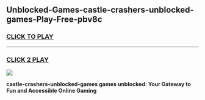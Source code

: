 
## Unblocked-Games-castle-crashers-unblocked-games-Play-Free-pbv8c
<h3>
<a href="https://premium76.site?title=castle-crashers-unblocked-games&ref=21A">CLICK TO PLAY</a></h3>
<hr>

<h3>
<a href="https://premium76.site?title=castle-crashers-unblocked-games&ref=21A">CLICK 2 PLAY</a>
  
</h3>

<a href="https://premium76.site?title=castle-crashers-unblocked-games&ref=21A"><img src="https://clearcache.store/games.png"></a>


**castle-crashers-unblocked-games games unblocked: Your Gateway to Fun and Accessible Online Gaming**
